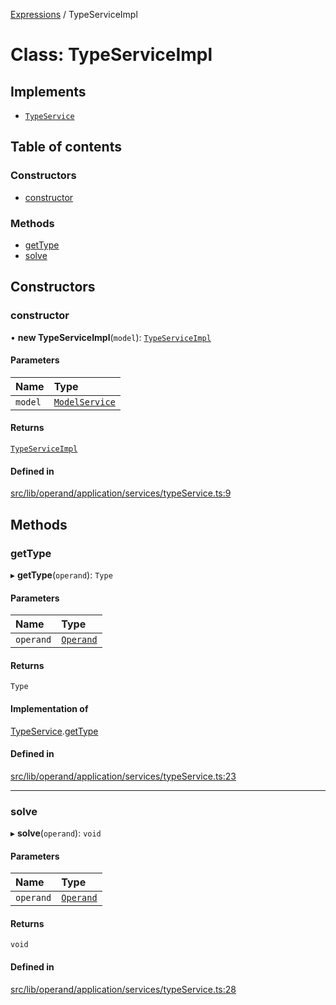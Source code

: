 [Expressions](../README.md) / TypeServiceImpl

# Class: TypeServiceImpl

## Implements

- [`TypeService`](../interfaces/TypeService.md)

## Table of contents

### Constructors

- [constructor](TypeServiceImpl.md#constructor)

### Methods

- [getType](TypeServiceImpl.md#gettype)
- [solve](TypeServiceImpl.md#solve)

## Constructors

### constructor

• **new TypeServiceImpl**(`model`): [`TypeServiceImpl`](TypeServiceImpl.md)

#### Parameters

| Name | Type |
| :------ | :------ |
| `model` | [`ModelService`](../interfaces/ModelService.md) |

#### Returns

[`TypeServiceImpl`](TypeServiceImpl.md)

#### Defined in

[src/lib/operand/application/services/typeService.ts:9](https://github.com/FlavioLionelRita/3xpr/blob/79b98e7/src/lib/operand/application/services/typeService.ts#L9)

## Methods

### getType

▸ **getType**(`operand`): `Type`

#### Parameters

| Name | Type |
| :------ | :------ |
| `operand` | [`Operand`](Operand.md) |

#### Returns

`Type`

#### Implementation of

[TypeService](../interfaces/TypeService.md).[getType](../interfaces/TypeService.md#gettype)

#### Defined in

[src/lib/operand/application/services/typeService.ts:23](https://github.com/FlavioLionelRita/3xpr/blob/79b98e7/src/lib/operand/application/services/typeService.ts#L23)

___

### solve

▸ **solve**(`operand`): `void`

#### Parameters

| Name | Type |
| :------ | :------ |
| `operand` | [`Operand`](Operand.md) |

#### Returns

`void`

#### Defined in

[src/lib/operand/application/services/typeService.ts:28](https://github.com/FlavioLionelRita/3xpr/blob/79b98e7/src/lib/operand/application/services/typeService.ts#L28)
